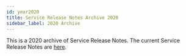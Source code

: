 ```yaml
---
id: year2020
title: Service Release Notes Archive 2020
sidebar_label: 2020 Archive
---
```


This is a 2020 archive of Service Release Notes. The current Service Release Notes are [here](/docs/releasenotes/service).
